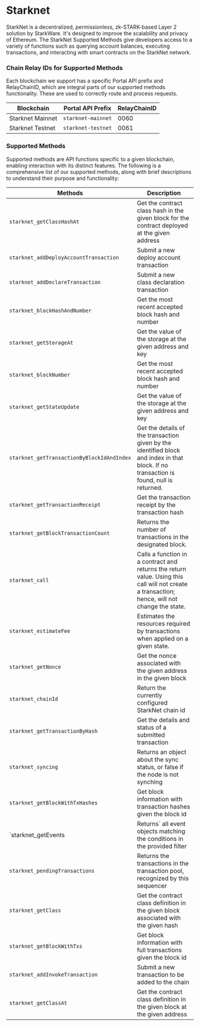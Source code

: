 # Starknet

StarkNet is a decentralized, permissionless, zk-STARK-based Layer 2 solution by StarkWare. It's designed to improve the scalability and privacy of Ethereum. The StarkNet Supported Methods give developers access to a variety of functions such as querying account balances, executing transactions, and interacting with smart contracts on the StarkNet network.

### Chain Relay IDs for Supported Methods
Each blockchain we support has a specific Portal API prefix and RelayChainID, which are integral parts of our supported methods functionality. These are used to correctly route and process requests.

| Blockchain | Portal API Prefix | RelayChainID |
|---------|-------------|-------------|
| Starknet Mainnet | `starknet-mainnet` | 0060 |
| Starknet Testnet | `starknet-testnet` | 0061 |


### Supported Methods
Supported methods are API functions specific to a given blockchain, enabling interaction with its distinct features. The following is a comprehensive list of our supported methods, along with brief descriptions to understand their purpose and functionality:


| Methods | Description |
| --- | --- |
| `starknet_getClassHashAt` | Get the contract class hash in the given block for the contract deployed at the given address |
| `starknet_addDeployAccountTransaction` | Submit a new deploy account transaction |
| `starknet_addDeclareTransaction` | Submit a new class declaration transaction |
| `starknet_blockHashAndNumber` | Get the most recent accepted block hash and number |
| `starknet_getStorageAt` | Get the value of the storage at the given address and key |
| `starknet_blockNumber` | Get the most recent accepted block hash and number |
| `starknet_getStateUpdate` | Get the value of the storage at the given address and key |
| `starknet_getTransactionByBlockIdAndIndex` | Get the details of the transaction given by the identified block and index in that block. If no transaction is found, null is returned. |
| `starknet_getTransactionReceipt` | Get the transaction receipt by the transaction hash |
| `starknet_getBlockTransactionCount` | Returns the number of transactions in the designated block. |
| `starknet_call` | Calls a function in a contract and returns the return value. Using this call will not create a transaction; hence, will not change the state. |
| `starknet_estimateFee` | Estimates the resources required by transactions when applied on a given state. |
| `starknet_getNonce` | Get the nonce associated with the given address in the given block |
| `starknet_chainId` | Return the currently configured StarkNet chain id |
| `starknet_getTransactionByHash` | Get the details and status of a submitted transaction |
| `starknet_syncing` | Returns an object about the sync status, or false if the node is not synching |
| `starknet_getBlockWithTxHashes` | Get block information with transaction hashes given the block id |
| `starknet_getEvents | Returns` all event objects matching the conditions in the provided filter |
| `starknet_pendingTransactions` | Returns the transactions in the transaction pool, recognized by this sequencer |
| `starknet_getClass` | Get the contract class definition in the given block associated with the given hash |
| `starknet_getBlockWithTxs` | Get block information with full transactions given the block id |
| `starknet_addInvokeTransaction` | Submit a new transaction to be added to the chain |
| `starknet_getClassAt` | Get the contract class definition in the given block at the given address |
